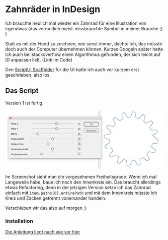 # Zahnräder in InDesign

Ich brauchte neulich mal wieder ein Zahnrad für eine Illustration von irgendwas (das vermutlich meist-missbrauchte Symbol in meiner Branche ;) )

Statt es mit der Hand zu zeichnen, wie sonst immer, dachte ich, das müsste doch auch der Computer übernehmen können. Kurzes Googeln später hatte ich auch bei stackoverflow einen Algorithmus gefunden, der sich leicht auf ID anpassen ließ. (Link im Code)

Den [ScriptUI Scaffolder](https://github.com/gsingelmann/ScriptUI_by_XML) für die UI hatte ich auch vor kurzem erst geschrieben, also los.

## Das Script

Version 1 ist fertig.

![Das Interface](./pix/Screen_Shot.png)

Im Screenshot sieht man die vorgesehenen Freiheitsgrade.
Wenn ich mal Langeweile habe, baue ich noch den Innenkreis ein. Das braucht allerdings etwas Refactoring, denn in der jetzigen Version setze ich das Zahnrad einfach mit `item.paths[0].entirePath` und mit dem Innenkreis müsste ich Kreis und Zacken getrennt voneinander handeln.

Verschieben wir das also auf morgen ;)

### Installation

[Die Anleitung liegt nach wie vor hier](https://www.cuppascript.com/scripte-installieren/)
